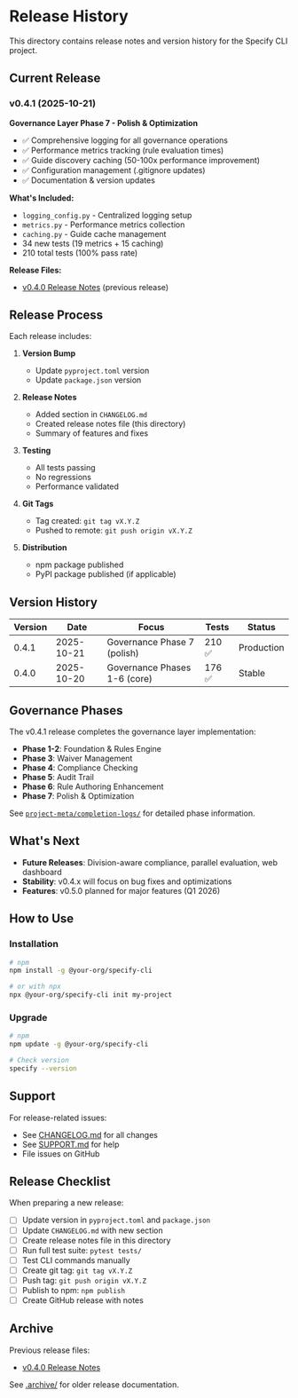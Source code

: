# Release History

This directory contains release notes and version history for the Specify CLI project.

## Current Release

### v0.4.1 (2025-10-21)

**Governance Layer Phase 7 - Polish & Optimization**

- ✅ Comprehensive logging for all governance operations
- ✅ Performance metrics tracking (rule evaluation times)
- ✅ Guide discovery caching (50-100x performance improvement)
- ✅ Configuration management (.gitignore updates)
- ✅ Documentation & version updates

**What's Included:**
- `logging_config.py` - Centralized logging setup
- `metrics.py` - Performance metrics collection
- `caching.py` - Guide cache management
- 34 new tests (19 metrics + 15 caching)
- 210 total tests (100% pass rate)

**Release Files:**
- [v0.4.0 Release Notes](./RELEASE_NOTES_v0.4.0.md) (previous release)

## Release Process

Each release includes:

1. **Version Bump**
   - Update `pyproject.toml` version
   - Update `package.json` version

2. **Release Notes**
   - Added section in `CHANGELOG.md`
   - Created release notes file (this directory)
   - Summary of features and fixes

3. **Testing**
   - All tests passing
   - No regressions
   - Performance validated

4. **Git Tags**
   - Tag created: `git tag vX.Y.Z`
   - Pushed to remote: `git push origin vX.Y.Z`

5. **Distribution**
   - npm package published
   - PyPI package published (if applicable)

## Version History

| Version | Date | Focus | Tests | Status |
|---------|------|-------|-------|--------|
| 0.4.1 | 2025-10-21 | Governance Phase 7 (polish) | 210 ✅ | Production |
| 0.4.0 | 2025-10-20 | Governance Phases 1-6 (core) | 176 ✅ | Stable |

## Governance Phases

The v0.4.1 release completes the governance layer implementation:

- **Phase 1-2**: Foundation & Rules Engine
- **Phase 3**: Waiver Management
- **Phase 4**: Compliance Checking
- **Phase 5**: Audit Trail
- **Phase 6**: Rule Authoring Enhancement
- **Phase 7**: Polish & Optimization

See [`project-meta/completion-logs/`](../completion-logs/) for detailed phase information.

## What's Next

- **Future Releases**: Division-aware compliance, parallel evaluation, web dashboard
- **Stability**: v0.4.x will focus on bug fixes and optimizations
- **Features**: v0.5.0 planned for major features (Q1 2026)

## How to Use

### Installation

```bash
# npm
npm install -g @your-org/specify-cli

# or with npx
npx @your-org/specify-cli init my-project
```

### Upgrade

```bash
# npm
npm update -g @your-org/specify-cli

# Check version
specify --version
```

## Support

For release-related issues:

- See [CHANGELOG.md](../../CHANGELOG.md) for all changes
- See [SUPPORT.md](../../SUPPORT.md) for help
- File issues on GitHub

## Release Checklist

When preparing a new release:

- [ ] Update version in `pyproject.toml` and `package.json`
- [ ] Update `CHANGELOG.md` with new section
- [ ] Create release notes file in this directory
- [ ] Run full test suite: `pytest tests/`
- [ ] Test CLI commands manually
- [ ] Create git tag: `git tag vX.Y.Z`
- [ ] Push tag: `git push origin vX.Y.Z`
- [ ] Publish to npm: `npm publish`
- [ ] Create GitHub release with notes

## Archive

Previous release files:

- [v0.4.0 Release Notes](./RELEASE_NOTES_v0.4.0.md)

See [.archive/](../../.archive/) for older release documentation.
